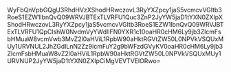 WyFbQnVpbGQgU3RhdHVzXShodHRwczovL3RyYXZpcy1jaS5vcmcvVGltb3RoeS1EZW1lbnQvQ09WRVJBTExTLVRFU1Quc3ZnP2JyYW5jaD1tYXN0ZXIpXShodHRwczovL3RyYXZpcy1jaS5vcmcvVGltb3RoeS1EZW1lbnQvQ09WRVJBTExTLVRFU1QpClshW0NvdmVyYWdlIFN0YXR1c10oaHR0cHM6Ly9jb3ZlcmFsbHMuaW8vcmVwb3MvZ2l0aHViL1RpbW90aHktRGVtZW50L0NPVkVSQUxMUy1URVNUL2JhZGdlLnN2Zz9icmFuY2g9bWFzdGVyKV0oaHR0cHM6Ly9jb3ZlcmFsbHMuaW8vZ2l0aHViL1RpbW90aHktRGVtZW50L0NPVkVSQUxMUy1URVNUP2JyYW5jaD1tYXN0ZXIpCiMgVEVTVElORwo=